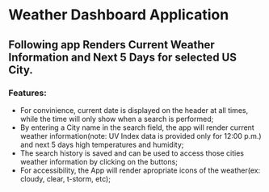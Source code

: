 # Weather Dashboard Application

## Following app Renders Current Weather Information and Next 5 Days for selected US City.

### Features:

* For convinience, current date is displayed on the header at all times, while the time will only show when a search is performed;
* By entering a City name in the search field, the app will render current weather information(note: UV Index data is provided only for 12:00 p.m.) and next 5 days high temperatures and humidity;
* The search history is saved and can be used to access those cities weather information by clicking on the buttons;
* For accessibility, the App will render apropriate icons of the weather(ex: cloudy, clear, t-storm, etc);